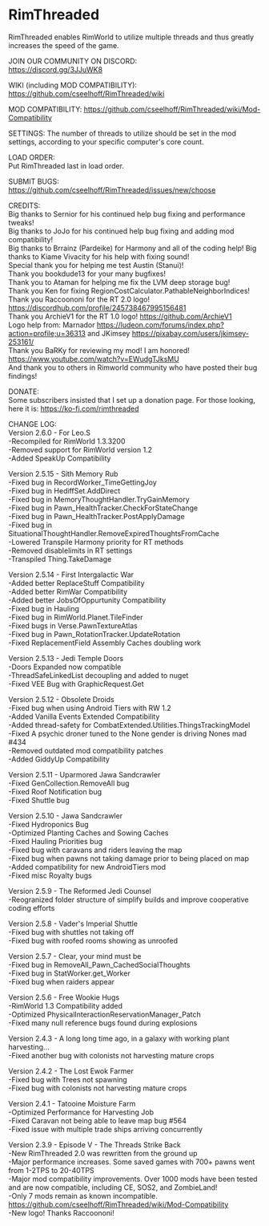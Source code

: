 # RimThreaded  
RimThreaded enables RimWorld to utilize multiple threads and thus greatly increases the speed of the game.  

JOIN OUR COMMUNITY ON DISCORD:  
https://discord.gg/3JJuWK8  

WIKI (including MOD COMPATIBILITY):
https://github.com/cseelhoff/RimThreaded/wiki

MOD COMPATIBILITY:
https://github.com/cseelhoff/RimThreaded/wiki/Mod-Compatibility

SETTINGS: 
The number of threads to utilize should be set in the mod settings, according to your specific computer's core count.  

LOAD ORDER:  
Put RimThreaded last in load order.  

SUBMIT BUGS:  
https://github.com/cseelhoff/RimThreaded/issues/new/choose  

CREDITS:  
Big thanks to Sernior for his continued help bug fixing and performance tweaks!  
Big thanks to JoJo for his continued help bug fixing and adding mod compatibility!  
Big thanks to Brrainz (Pardeike) for Harmony and all of the coding help!
Big thanks to Kiame Vivacity for his help with fixing sound!  
Special thank you for helping me test Austin (Stanui)!  
Thank you bookdude13 for your many bugfixes!  
Thank you to Ataman for helping me fix the LVM deep storage bug!  
Thank you Ken for fixing RegionCostCalculator.PathableNeighborIndices!  
Thank you Raccoononi for the RT 2.0 logo! https://discordhub.com/profile/245738467995156481  
Thank you ArchieV1 for the RT 1.0 logo! https://github.com/ArchieV1  
Logo help from: Marnador https://ludeon.com/forums/index.php?action=profile;u=36313 and JKimsey https://pixabay.com/users/jkimsey-253161/  
Thank you BaRKy for reviewing my mod! I am honored! https://www.youtube.com/watch?v=EWudgTJksMU  
And thank you to others in Rimworld community who have posted their bug findings!  

DONATE:  
Some subscribers insisted that I set up a donation page. For those looking, here it is: https://ko-fi.com/rimthreaded  

CHANGE LOG:  
Version 2.6.0 - For Leo.S  
-Recompiled for RimWorld 1.3.3200  
-Removed support for RimWorld version 1.2  
-Added SpeakUp Compatibility  

Version 2.5.15 - Sith Memory Rub   
-Fixed bug in RecordWorker_TimeGettingJoy  
-Fixed bug in HediffSet.AddDirect  
-Fixed bug in MemoryThoughtHandler.TryGainMemory  
-Fixed bug in Pawn_HealthTracker.CheckForStateChange  
-Fixed bug in Pawn_HealthTracker.PostApplyDamage  
-Fixed bug in SituationalThoughtHandler.RemoveExpiredThoughtsFromCache  
-Lowered Transpile Harmony priority for RT methods  
-Removed disablelimits in RT settings  
-Transpiled Thing.TakeDamage  

Version 2.5.14 - First Intergalactic War  
-Added better ReplaceStuff Compatibility  
-Added better RimWar Compatibility  
-Added better JobsOfOppurtunity Compatibility  
-Fixed bug in Hauling  
-Fixed bug in RimWorld.Planet.TileFinder  
-Fixed bugs in Verse.PawnTextureAtlas  
-Fixed bug in Pawn_RotationTracker.UpdateRotation  
-Fixed ReplacementField Assembly Caches doubling work  

Version 2.5.13 - Jedi Temple Doors  
-Doors Expanded now compatible  
-ThreadSafeLinkedList decoupling and added to nuget  
-Fixed VEE Bug with GraphicRequest.Get  

Version 2.5.12 - Obsolete Droids  
-Fixed bug when using Android Tiers with RW 1.2  
-Added Vanilla Events Extended Compatibility  
-Added thread-safety for CombatExtended.Utilities.ThingsTrackingModel  
-Fixed A psychic droner tuned to the None gender is driving Nones mad #434  
-Removed outdated mod compatibility patches  
-Added GiddyUp Compatibility  

Version 2.5.11 - Uparmored Jawa Sandcrawler  
-Fixed GenCollection.RemoveAll bug  
-Fixed Roof Notification bug  
-Fixed Shuttle bug  

Version 2.5.10 - Jawa Sandcrawler  
-Fixed Hydroponics Bug  
-Optimized Planting Caches and Sowing Caches  
-Fixed Hauling Priorities bug  
-Fixed bug with caravans and riders leaving the map  
-Fixed bug when pawns not taking damage prior to being placed on map  
-Added compatibility for new AndroidTiers mod  
-Fixed misc Royalty bugs  

Version 2.5.9 - The Reformed Jedi Counsel  
-Reogranized folder structure of simplify builds and improve cooperative coding efforts  

Version 2.5.8 - Vader's Imperial Shuttle  
-Fixed bug with shuttles not taking off  
-Fixed bug with roofed rooms showing as unroofed  

Version 2.5.7 - Clear, your mind must be  
-Fixed bug in RemoveAll_Pawn_CachedSocialThoughts  
-Fixed bug in StatWorker.get_Worker  
-Fixed bug when raiders appear  

Version 2.5.6 - Free Wookie Hugs  
-RimWorld 1.3 Compatibility added  
-Optimized PhysicalInteractionReservationManager_Patch  
-Fixed many null reference bugs found during explosions  

Version 2.4.3 - A long long time ago, in a galaxy with working plant harvesting...  
-Fixed another bug with colonists not harvesting mature crops  

Version 2.4.2 - The Lost Ewok Farmer  
-Fixed bug with Trees not spawning  
-Fixed bug with colonists not harvesting mature crops  

Version 2.4.1 - Tatooine Moisture Farm  
-Optimized Performance for Harvesting Job  
-Fixed Caravan not being able to leave map bug #564  
-Fixed issue with multiple trade ships arriving concurrently  

Version 2.3.9 - Episode V - The Threads Strike Back  
-New RimThreaded 2.0 was rewritten from the ground up  
-Major performance increases. Some saved games with 700+ pawns went from 1-2TPS to 20-40TPS  
-Major mod compatibility improvements. Over 1000 mods have been tested and are now compatible, including CE, SOS2, and ZombieLand!  
-Only 7 mods remain as known incompatible. https://github.com/cseelhoff/RimThreaded/wiki/Mod-Compatibility  
-New logo! Thanks Raccoononi!  
